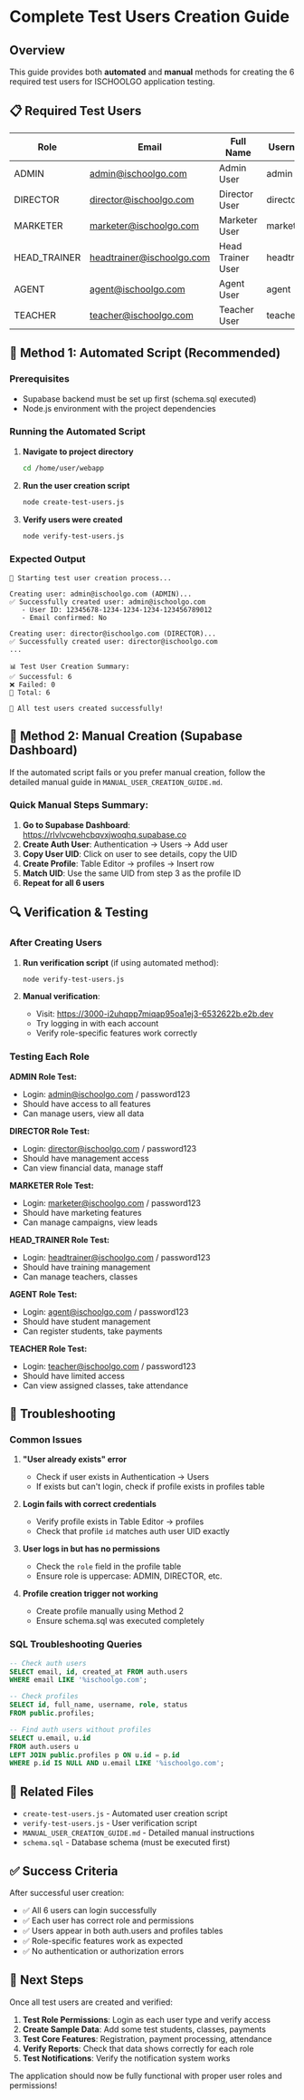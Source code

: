 # Complete Test Users Creation Guide

## Overview

This guide provides both **automated** and **manual** methods for creating the 6 required test users for ISCHOOLGO application testing.

## 📋 Required Test Users

| Role | Email | Full Name | Username | Password |
|------|-------|-----------|----------|----------|
| ADMIN | admin@ischoolgo.com | Admin User | admin | password123 |
| DIRECTOR | director@ischoolgo.com | Director User | director | password123 |
| MARKETER | marketer@ischoolgo.com | Marketer User | marketer | password123 |
| HEAD_TRAINER | headtrainer@ischoolgo.com | Head Trainer User | headtrainer | password123 |
| AGENT | agent@ischoolgo.com | Agent User | agent | password123 |
| TEACHER | teacher@ischoolgo.com | Teacher User | teacher | password123 |

## 🤖 Method 1: Automated Script (Recommended)

### Prerequisites
- Supabase backend must be set up first (schema.sql executed)
- Node.js environment with the project dependencies

### Running the Automated Script

1. **Navigate to project directory**
   ```bash
   cd /home/user/webapp
   ```

2. **Run the user creation script**
   ```bash
   node create-test-users.js
   ```

3. **Verify users were created**
   ```bash
   node verify-test-users.js
   ```

### Expected Output
```
🚀 Starting test user creation process...

Creating user: admin@ischoolgo.com (ADMIN)...
✅ Successfully created user: admin@ischoolgo.com
   - User ID: 12345678-1234-1234-1234-123456789012
   - Email confirmed: No

Creating user: director@ischoolgo.com (DIRECTOR)...
✅ Successfully created user: director@ischoolgo.com
...

📊 Test User Creation Summary:
✅ Successful: 6
❌ Failed: 0
📝 Total: 6

🎉 All test users created successfully!
```

## 👋 Method 2: Manual Creation (Supabase Dashboard)

If the automated script fails or you prefer manual creation, follow the detailed manual guide in `MANUAL_USER_CREATION_GUIDE.md`.

### Quick Manual Steps Summary:

1. **Go to Supabase Dashboard**: https://rlvlvcwehcbqvxjwoqhq.supabase.co
2. **Create Auth User**: Authentication → Users → Add user
3. **Copy User UID**: Click on user to see details, copy the UID
4. **Create Profile**: Table Editor → profiles → Insert row
5. **Match UID**: Use the same UID from step 3 as the profile ID
6. **Repeat for all 6 users**

## 🔍 Verification & Testing

### After Creating Users

1. **Run verification script** (if using automated method):
   ```bash
   node verify-test-users.js
   ```

2. **Manual verification**:
   - Visit: https://3000-i2uhqpp7miqap95oa1ej3-6532622b.e2b.dev
   - Try logging in with each account
   - Verify role-specific features work correctly

### Testing Each Role

**ADMIN Role Test:**
- Login: admin@ischoolgo.com / password123
- Should have access to all features
- Can manage users, view all data

**DIRECTOR Role Test:**
- Login: director@ischoolgo.com / password123  
- Should have management access
- Can view financial data, manage staff

**MARKETER Role Test:**
- Login: marketer@ischoolgo.com / password123
- Should have marketing features
- Can manage campaigns, view leads

**HEAD_TRAINER Role Test:**
- Login: headtrainer@ischoolgo.com / password123
- Should have training management
- Can manage teachers, classes

**AGENT Role Test:**
- Login: agent@ischoolgo.com / password123
- Should have student management
- Can register students, take payments

**TEACHER Role Test:**
- Login: teacher@ischoolgo.com / password123
- Should have limited access
- Can view assigned classes, take attendance

## 🚨 Troubleshooting

### Common Issues

1. **"User already exists" error**
   - Check if user exists in Authentication → Users
   - If exists but can't login, check if profile exists in profiles table

2. **Login fails with correct credentials**
   - Verify profile exists in Table Editor → profiles
   - Check that profile `id` matches auth user UID exactly

3. **User logs in but has no permissions**
   - Check the `role` field in the profile table
   - Ensure role is uppercase: ADMIN, DIRECTOR, etc.

4. **Profile creation trigger not working**
   - Create profile manually using Method 2
   - Ensure schema.sql was executed completely

### SQL Troubleshooting Queries

```sql
-- Check auth users
SELECT email, id, created_at FROM auth.users 
WHERE email LIKE '%ischoolgo.com';

-- Check profiles
SELECT id, full_name, username, role, status 
FROM public.profiles;

-- Find auth users without profiles
SELECT u.email, u.id 
FROM auth.users u 
LEFT JOIN public.profiles p ON u.id = p.id 
WHERE p.id IS NULL AND u.email LIKE '%ischoolgo.com';
```

## 📁 Related Files

- `create-test-users.js` - Automated user creation script
- `verify-test-users.js` - User verification script  
- `MANUAL_USER_CREATION_GUIDE.md` - Detailed manual instructions
- `schema.sql` - Database schema (must be executed first)

## ✅ Success Criteria

After successful user creation:

- ✅ All 6 users can login successfully
- ✅ Each user has correct role and permissions
- ✅ Users appear in both auth.users and profiles tables
- ✅ Role-specific features work as expected
- ✅ No authentication or authorization errors

## 🎯 Next Steps

Once all test users are created and verified:

1. **Test Role Permissions**: Login as each user type and verify access
2. **Create Sample Data**: Add some test students, classes, payments
3. **Test Core Features**: Registration, payment processing, attendance
4. **Verify Reports**: Check that data shows correctly for each role
5. **Test Notifications**: Verify the notification system works

The application should now be fully functional with proper user roles and permissions!